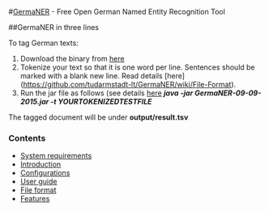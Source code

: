 #[GermaNER](https://github.com/tudarmstadt-lt/GermaNER/wiki) - Free Open German Named Entity Recognition Tool

##GermaNER in three lines

To tag German texts:

1. Download the binary from [here](https://github.com/tudarmstadt-lt/GermaNER/releases/download/germaNER0.9.1/GermaNER-09-09-2015.jar)
1. Tokenize your text so that it is one word per line. Sentences should be marked with a blank new line. Read details [here] (https://github.com/tudarmstadt-lt/GermaNER/wiki/File-Format).
2. Run the jar file as follows (see details [here](https://github.com/tudarmstadt-lt/GermaNER/wiki/User-Guide)
***java -jar GermaNER-09-09-2015.jar -t YOURTOKENIZEDTESTFILE***

The tagged document will be under **output/result.tsv**

### Contents
* [System requirements](https://github.com/tudarmstadt-lt/GermaNER/wiki/System-Requirements)
* [Introduction](https://github.com/tudarmstadt-lt/GermaNER/wiki)
* [Configurations](https://github.com/tudarmstadt-lt/GermaNER/wiki/Configuration-File)
* [User guide](https://github.com/tudarmstadt-lt/GermaNER/wiki/User-Guide)
* [File format](https://github.com/tudarmstadt-lt/GermaNER/wiki/File-Format)
* [Features](https://github.com/tudarmstadt-lt/GermaNER/wiki/Features)


